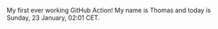 My first ever working GitHub Action!
My name is Thomas and today is Sunday, 23 January, 02:01 CET. 
